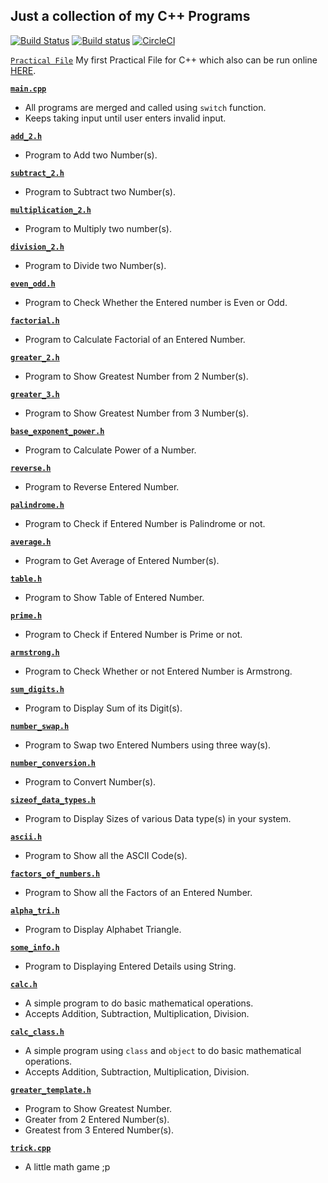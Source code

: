 Just a collection of my C++ Programs
---

[![Build Status](https://travis-ci.com/crazyuploader/CPP.svg?branch=master)](https://travis-ci.com/crazyuploader/CPP) [![Build status](https://ci.appveyor.com/api/projects/status/kqeqnrs6jcq9voi3?svg=true)](https://ci.appveyor.com/project/crazyuploader/cpp) [![CircleCI](https://circleci.com/gh/crazyuploader/CPP.svg?style=svg)](https://circleci.com/gh/crazyuploader/CPP)

[`Practical File`](/Practical_File) My first Practical File for C++ which also can be run online [HERE](https://practicalcpp.jugalkishore.repl.run/).

<b>[`main.cpp`](main.cpp)</b>
* All programs are merged and called using `switch` function.
* Keeps taking input until user enters invalid input.

<b>[`add_2.h`](add_2.h)</b>
* Program to Add two Number(s).

<b>[`subtract_2.h`](subtract_2.h)</b>
* Program to Subtract two Number(s).

<b>[`multiplication_2.h`](multiplication_2.h)</b>
* Program to Multiply two number(s).

<b>[`division_2.h`](multiplication_2.h)</b>
* Program to Divide two Number(s).

<b>[`even_odd.h`](even_odd.h)</b>
* Program to Check Whether the Entered number is Even or Odd.

<b>[`factorial.h`](factorial.h)</b>
* Program to Calculate Factorial of an Entered Number.

<b>[`greater_2.h`](greater_2.h)</b>
* Program to Show Greatest Number from 2 Number(s).

<b>[`greater_3.h`](greater_3.h)</b>
* Program to Show Greatest Number from 3 Number(s).

<b>[`base_exponent_power.h`](base_exponent_power.h)</b>
* Program to Calculate Power of a Number.

<b>[`reverse.h`](reverse.h)</b>
* Program to Reverse Entered Number.

<b>[`palindrome.h`](palindrome.h)</b>
* Program to Check if Entered Number is Palindrome or not.

<b>[`average.h`](average.h)</b>
* Program to Get Average of Entered Number(s).

<b>[`table.h`](table.h)</b>
* Program to Show Table of Entered Number.

<b>[`prime.h`](prime.h)</b>
* Program to Check if Entered Number is Prime or not.

<b>[`armstrong.h`](armstrong.h)</b>
* Program to Check Whether or not Entered Number is Armstrong.

<b>[`sum_digits.h`](sum_digits.h)</b>
* Program to Display Sum of its Digit(s).

<b>[`number_swap.h`](number_swap.h)</b>
* Program to Swap two Entered Numbers using three way(s).

<b>[`number_conversion.h`](number_conversion.h)</b>
* Program to Convert Number(s).

<b>[`sizeof_data_types.h`](sizeof_data_types.h)</b>
* Program to Display Sizes of various Data type(s) in your system.

<b>[`ascii.h`](ascii.h)</b>
* Program to Show all the ASCII Code(s).

<b>[`factors_of_numbers.h`](factors_of_numbers.h)</b>
* Program to Show all the Factors of an Entered Number.

<b>[`alpha_tri.h`](alpha_tri.h)</b>
* Program to Display Alphabet Triangle.

<b>[`some_info.h`](some_info.h)</b>
* Program to Displaying Entered Details using String.

<b>[`calc.h`](calc.h)</b>
* A simple program to do basic mathematical operations.
* Accepts Addition, Subtraction, Multiplication, Division.

<b>[`calc_class.h`](calc_class.h)</b>
* A simple program using `class` and `object` to do basic mathematical operations.
* Accepts Addition, Subtraction, Multiplication, Division.

<b>[`greater_template.h`](greater_template.h)</b>
* Program to Show Greatest Number.
* Greater from 2 Entered Number(s).
* Greatest from 3 Entered Number(s).

<b>[`trick.cpp`](trick.cpp)</b>
* A little math game ;p
